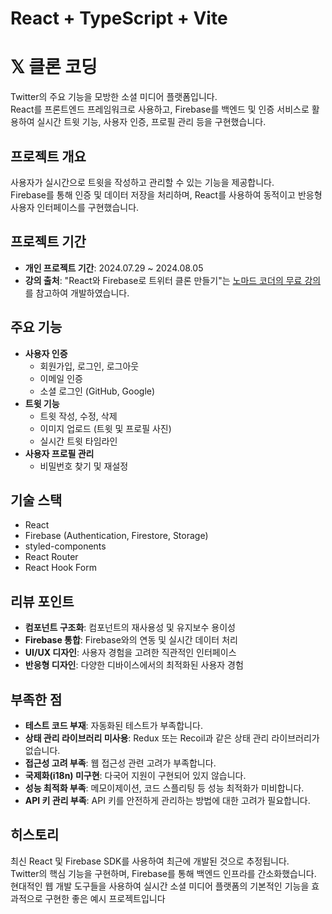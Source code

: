 # React + TypeScript + Vite

# 𝕏 클론 코딩

Twitter의 주요 기능을 모방한 소셜 미디어 플랫폼입니다.<br>
React를 프론트엔드 프레임워크로 사용하고, Firebase를 백엔드 및 인증 서비스로 활용하여 실시간 트윗 기능, 사용자 인증, 프로필 관리 등을 구현했습니다.

## 프로젝트 개요

사용자가 실시간으로 트윗을 작성하고 관리할 수 있는 기능을 제공합니다.<br>
Firebase를 통해 인증 및 데이터 저장을 처리하며, React를 사용하여 동적이고 반응형 사용자 인터페이스를 구현했습니다.

## 프로젝트 기간

- **개인 프로젝트 기간**: 2024.07.29 ~ 2024.08.05
- **강의 출처**: "React와 Firebase로 트위터 클론 만들기"는 [노마드 코더의 무료 강의](https://nomadcoders.co/nwitter)를 참고하여 개발하였습니다.

## 주요 기능

- **사용자 인증**
  - 회원가입, 로그인, 로그아웃
  - 이메일 인증
  - 소셜 로그인 (GitHub, Google)
- **트윗 기능**
  - 트윗 작성, 수정, 삭제
  - 이미지 업로드 (트윗 및 프로필 사진)
  - 실시간 트윗 타임라인
- **사용자 프로필 관리**
  - 비밀번호 찾기 및 재설정

## 기술 스택

- React
- Firebase (Authentication, Firestore, Storage)
- styled-components
- React Router
- React Hook Form

## 리뷰 포인트

- **컴포넌트 구조화**: 컴포넌트의 재사용성 및 유지보수 용이성
- **Firebase 통합**: Firebase와의 연동 및 실시간 데이터 처리
- **UI/UX 디자인**: 사용자 경험을 고려한 직관적인 인터페이스
- **반응형 디자인**: 다양한 디바이스에서의 최적화된 사용자 경험

## 부족한 점
- **테스트 코드 부재**: 자동화된 테스트가 부족합니다.
- **상태 관리 라이브러리 미사용**: Redux 또는 Recoil과 같은 상태 관리 라이브러리가 없습니다.
- **접근성 고려 부족**: 웹 접근성 관련 고려가 부족합니다.
- **국제화(i18n) 미구현**: 다국어 지원이 구현되어 있지 않습니다.
- **성능 최적화 부족**: 메모이제이션, 코드 스플리팅 등 성능 최적화가 미비합니다.
- **API 키 관리 부족**: API 키를 안전하게 관리하는 방법에 대한 고려가 필요합니다.
  
## 히스토리
최신 React 및 Firebase SDK를 사용하여 최근에 개발된 것으로 추정됩니다.<br>
Twitter의 핵심 기능을 구현하며, Firebase를 통해 백엔드 인프라를 간소화했습니다.<br>
현대적인 웹 개발 도구들을 사용하여 실시간 소셜 미디어 플랫폼의 기본적인 기능을 효과적으로 구현한 좋은 예시 프로젝트입니다
